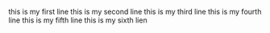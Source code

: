 this is my first line
this is my second line
this is my third line
this is my fourth line
this is my fifth line
this is my sixth lien
